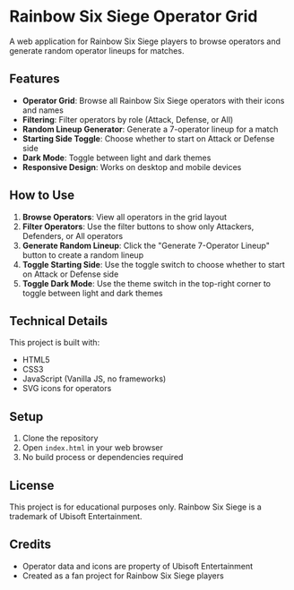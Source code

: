 # Rainbow Six Siege Operator Grid

A web application for Rainbow Six Siege players to browse operators and generate random operator lineups for matches.

## Features

- **Operator Grid**: Browse all Rainbow Six Siege operators with their icons and names
- **Filtering**: Filter operators by role (Attack, Defense, or All)
- **Random Lineup Generator**: Generate a 7-operator lineup for a match
- **Starting Side Toggle**: Choose whether to start on Attack or Defense side
- **Dark Mode**: Toggle between light and dark themes
- **Responsive Design**: Works on desktop and mobile devices

## How to Use

1. **Browse Operators**: View all operators in the grid layout
2. **Filter Operators**: Use the filter buttons to show only Attackers, Defenders, or All operators
3. **Generate Random Lineup**: Click the "Generate 7-Operator Lineup" button to create a random lineup
4. **Toggle Starting Side**: Use the toggle switch to choose whether to start on Attack or Defense side
5. **Toggle Dark Mode**: Use the theme switch in the top-right corner to toggle between light and dark themes

## Technical Details

This project is built with:
- HTML5
- CSS3
- JavaScript (Vanilla JS, no frameworks)
- SVG icons for operators

## Setup

1. Clone the repository
2. Open `index.html` in your web browser
3. No build process or dependencies required

## License

This project is for educational purposes only. Rainbow Six Siege is a trademark of Ubisoft Entertainment.

## Credits

- Operator data and icons are property of Ubisoft Entertainment
- Created as a fan project for Rainbow Six Siege players 